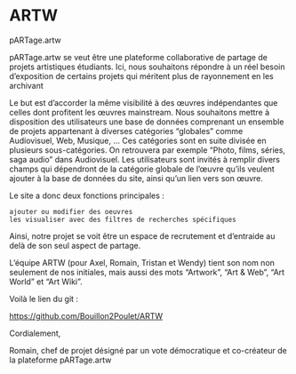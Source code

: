 # ARTW

pARTage.artw

pARTage.artw se veut être une plateforme collaborative de partage de projets artistiques étudiants. Ici, nous souhaitons répondre à un réel besoin d’exposition de certains projets qui méritent plus de rayonnement en les archivant

Le but est d’accorder la même visibilité à des œuvres indépendantes que celles dont profitent les œuvres mainstream. Nous souhaitons mettre à disposition des utilisateurs une base de données comprenant un ensemble de projets appartenant à diverses catégories “globales” comme Audiovisuel, Web, Musique, ... Ces catégories sont en suite divisée en plusieurs sous-catégories. On retrouvera par exemple “Photo, films, séries, saga audio” dans Audiovisuel. Les utilisateurs sont invités à remplir divers champs qui dépendront de la catégorie globale de l’œuvre qu’ils veulent ajouter à la base de données du site, ainsi qu’un lien vers son œuvre.

Le site a donc deux fonctions principales :

    ajouter ou modifier des oeuvres
    les visualiser avec des filtres de recherches spécifiques

Ainsi, notre projet se voit être un espace de recrutement et d’entraide au delà de son seul aspect de partage.

L’équipe ARTW (pour Axel, Romain, Tristan et Wendy) tient son nom non seulement de nos initiales, mais aussi des mots “Artwork”, “Art & Web”, “Art World” et “Art Wiki”.

Voilà le lien du git :

https://github.com/Bouillon2Poulet/ARTW

Cordialement,

Romain, chef de projet désigné par un vote démocratique et co-créateur de la plateforme pARTage.artw
